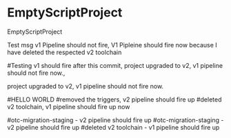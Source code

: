 # EmptyScriptProject
EmptyScriptProject

Test msg
v1 Pipeline should not fire, 
V1 Pipleine should fire now because I have deleted the respected v2 toolchain 


#Testing
v1 should fire after this commit,
project upgraded to v2, v1 pipeline should not fire now.,

project upgraded to v2, v1 pipeline should not fire now.

#HELLO WORLD
#removed the triggers, v2 pipeline should fire up
#deleted v2 toolchain, v1 pipeline should fire up now


#otc-migration-staging - v2 pipeline should fire up
#otc-migration-staging - v2 pipeline should fire up
#deleted v2 toolchain - v1 pipeline should fire up
